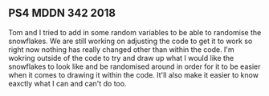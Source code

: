 ## PS4 MDDN 342 2018

Tom and I tried to add in some random variables to be able to randomise the snowflakes. We are still working on adjusting the code to get it to work so right now nothing has really changed other than within the code. I'm wokring outside of the code to try and draw up what I would like the snowflakes to look like and be randomised around in order for it to be easier when it comes to drawing it within the code. It'll also make it easier to know eaxctly what I can and can't do too. 